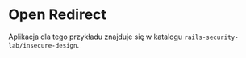 # Open Redirect

Aplikacja dla tego przykładu znajduje się w katalogu `rails-security-lab/insecure-design`.

